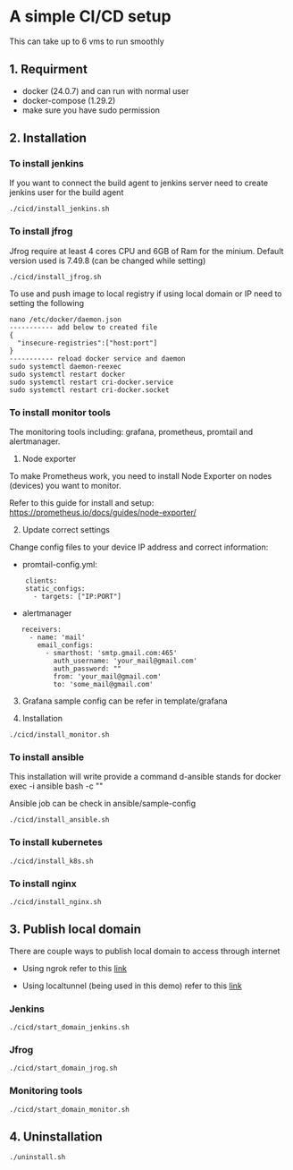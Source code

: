 # A simple CI/CD setup

This can take up to 6 vms to run smoothly

## 1. Requirment

- docker (24.0.7) and can run with normal user
- docker-compose (1.29.2)
- make sure you have sudo permission

## 2. Installation

### To install jenkins

If you want to connect the build agent to jenkins server need to create jenkins user for the build agent

```
./cicd/install_jenkins.sh
```

### To install jfrog

Jfrog require at least 4 cores CPU and 6GB of Ram for the minium. Default version used is 7.49.8 (can be changed while setting)

```
./cicd/install_jfrog.sh
```

To use and push image to local registry if using local domain or IP need to setting the following

```
nano /etc/docker/daemon.json
----------- add below to created file
{ 
  "insecure-registries":["host:port"] 
}
----------- reload docker service and daemon
sudo systemctl daemon-reexec
sudo systemctl restart docker
sudo systemctl restart cri-docker.service
sudo systemctl restart cri-docker.socket
```

### To install monitor tools

The monitoring tools including: grafana, prometheus, promtail and alertmanager.

1. Node exporter

To make Prometheus work, you need to install Node Exporter on nodes (devices) you want to monitor.

Refer to this guide for install and setup: https://prometheus.io/docs/guides/node-exporter/

2. Update correct settings

Change config files to your device IP address and correct information:

- promtail-config.yml:

```
    clients:
    static_configs:
      - targets: ["IP:PORT"]
```
- alertmanager

 ```
    receivers:
      - name: 'mail'
        email_configs:
          - smarthost: 'smtp.gmail.com:465'
            auth_username: 'your_mail@gmail.com'
            auth_password: ""
            from: 'your_mail@gmail.com'
            to: 'some_mail@gmail.com'
```
3. Grafana sample config can be refer in template/grafana

4. Installation

```
./cicd/install_monitor.sh
```

### To install ansible

This installation will write provide a command d-ansible stands for docker exec -i ansible bash -c ""

Ansible job can be check in ansible/sample-config

```
./cicd/install_ansible.sh
```

### To install kubernetes

```
./cicd/install_k8s.sh
```

### To install nginx

```
./cicd/install_nginx.sh
```

## 3. Publish local domain
There are couple ways to publish local domain to access through internet

- Using ngrok refer to this [link](https://ngrok.com/downloads/linux)

- Using localtunnel (being used in this demo) refer to this [link](https://www.npmjs.com/package/localtunnel)

### Jenkins

```
./cicd/start_domain_jenkins.sh
```

### Jfrog

```
./cicd/start_domain_jrog.sh
```

### Monitoring tools

```
./cicd/start_domain_monitor.sh
```

## 4. Uninstallation
```
./uninstall.sh
```
